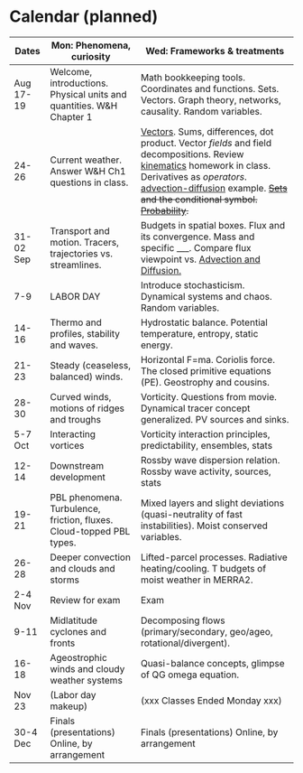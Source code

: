 # Calendar (planned) 

Dates	|Mon: Phenomena, curiosity	|Wed: Frameworks & treatments 
-------|------------- | ------------- 
Aug 17-19	|Welcome, introductions. Physical units and quantities. W&H Chapter 1	|Math bookkeeping tools. Coordinates and functions. Sets. Vectors. Graph theory, networks, causality. Random variables. 
24-26	|Current weather. Answer W&H Ch1 questions in class.	|[Vectors](https://www.feynmanlectures.caltech.edu/I_11.html). Sums, differences, dot product. Vector *fields* and field decompositions. Review [kinematics](https://colab.research.google.com/drive/1uY31iYu5dZ5E9F-UoYrpWQf4UnJLvoKG?usp=sharing) homework in class. Derivatives as *operators*. [advection-diffusion](https://github.com/ATMOcanes/ATM651_2020/blob/master/Grammar/Advection_diffusion.demos.pdf) example. ~~[Sets](https://en.wikipedia.org/wiki/Set_(mathematics)#Set-builder_notation) and the conditional symbol. [Probability](https://hyp.is/7oMpMudFEeqKjO-LQbqjew/en.wikipedia.org/wiki/Probability_interpretations).~~ 
31-02 Sep	|Transport and motion. Tracers, trajectories vs. streamlines.  	|Budgets in spatial boxes. Flux and its convergence. Mass and specific ___.  Compare flux viewpoint vs. [Advection and Diffusion.](https://github.com/ATMOcanes/ATM651_2020/blob/master/Grammar/Advection_diffusion.demos.pdf) 
7-9	|LABOR DAY 	|Introduce stochasticism. Dynamical systems and chaos. Random variables. |
|14-16	|Thermo and profiles, stability and waves.	|Hydrostatic balance. Potential temperature, entropy, static energy.
21-23	|Steady (ceaseless, balanced) winds.	|Horizontal F=ma. Coriolis force. The closed primitive equations (PE). Geostrophy and cousins. 
28-30	|Curved winds, motions of ridges and troughs	|Vorticity. Questions from movie. Dynamical tracer concept generalized. PV sources and sinks.
5-7 Oct	|Interacting vortices	|Vorticity interaction principles, predictability, ensembles, stats
12-14	|Downstream development	|Rossby wave dispersion relation. Rossby wave activity, sources, stats
19-21	|PBL phenomena. Turbulence, friction, fluxes. Cloud-topped PBL types.	|Mixed layers and slight deviations (quasi-neutrality of fast instabilities). Moist conserved variables. 
26-28	|Deeper convection and clouds and storms 	|Lifted-parcel processes. Radiative heating/cooling. T budgets of moist weather in MERRA2. 
2-4 Nov	|Review for exam	|Exam 
9-11	|Midlatitude cyclones and fronts	|Decomposing flows (primary/secondary, geo/ageo, rotational/divergent). 
16-18	|Ageostrophic winds and cloudy weather systems	|Quasi-balance concepts, glimpse of QG omega equation.
Nov 23	|(Labor day makeup)	|(xxx Classes Ended Monday xxx)
30-4 Dec	|                        Finals (presentations)  Online, by arrangement | Finals (presentations)  Online, by arrangement
